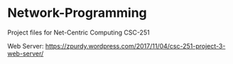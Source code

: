 # Network-Programming
Project files for Net-Centric Computing CSC-251

Web Server: https://zpurdy.wordpress.com/2017/11/04/csc-251-project-3-web-server/
